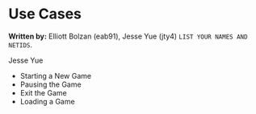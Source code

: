 Use Cases
===========

**Written by:** Elliott Bolzan (eab91), Jesse Yue (jty4) `LIST YOUR NAMES AND NETIDS`.

Jesse Yue
* Starting a New Game
* Pausing the Game
* Exit the Game
* Loading a Game
